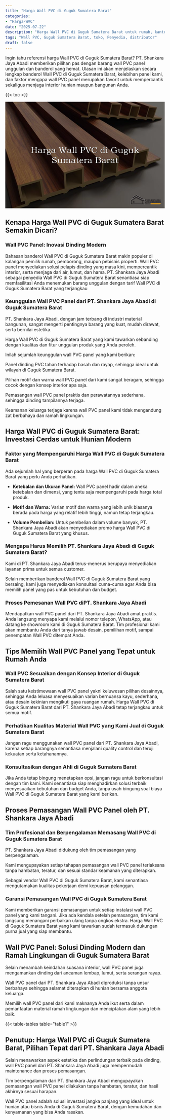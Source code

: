 ```yaml
---
title: "Harga Wall PVC di Guguk Sumatera Barat"
categories: 
- "Harga-WVC"
date: "2025-07-22"
description: "Harga Wall PVC di Guguk Sumatera Barat untuk rumah, kantor, serta gerai. Panel berkualitas, pilihan motif, pilihan warna menarik, beserta jasa penempatan oleh teknisi berpengalaman dan jaminan resmi!|Servis penjualan Wall PVC di Guguk Sumatera Barat bagi kebutuhan tempat tinggal, office, atau toko, dengan material unggulan dan pemasangan oleh tenaga ahli profesional dan kepastian resmi.|Pilihan Wall PVC di Guguk Sumatera Barat yang terbukti untuk tempat tinggal, perkantoran, dan ritel, bersama material berkualitas dan instalasi dikerjakan oleh teknisi profesional serta jaminan resmi.|Distribusi Wall PVC di Guguk Sumatera Barat untuk hunian, office, dan ritel, beserta panel berkualitas dan pemasangan ditangani oleh teknisi berpengalaman, lengkap dengan garansi resmi.}"
tags: "Wall PVC, Guguk Sumatera Barat, toko, Penyedia, distributor"
draft: false
---
```


Ingin tahu referensi harga Wall PVC di Guguk Sumatera Barat? PT. Shankara Jaya Abadi memberikan pilihan pas dengan barang wall PVC panel unggulan dan banderol yang hemat. Ulasan ini akan menjelaskan secara lengkap banderol Wall PVC di Guguk Sumatera Barat, kelebihan panel kami, dan faktor mengapa wall PVC panel merupakan favorit untuk mempercantik sekaligus menjaga interior hunian maupun bangunan Anda.

{{< toc >}}

![Harga Wall PVC di Guguk Sumatera Barat](/images/Harga-WVC/Harga-Wall-PVC-di-Guguk-Sumatera-Barat.png)


## Kenapa Harga Wall PVC di Guguk Sumatera Barat Semakin Dicari?

### Wall PVC Panel: Inovasi Dinding Modern

Bahasan banderol Wall PVC di Guguk Sumatera Barat makin populer di kalangan pemilik rumah, pemborong, maupun pebisnis properti. Wall PVC panel menyediakan solusi pelapis dinding yang masa kini, mempercantik interior, serta menjaga dari air, lumut, dan hama. PT. Shankara Jaya Abadi sebagai penyedia Wall PVC di Guguk Sumatera Barat senantiasa siap memfasilitasi Anda menemukan barang unggulan dengan tarif Wall PVC di Guguk Sumatera Barat yang terjangkau

### Keunggulan Wall PVC Panel dari PT. Shankara Jaya Abadi di Guguk Sumatera Barat

PT. Shankara Jaya Abadi, dengan jam terbang di industri material bangunan, sangat mengerti pentingnya barang yang kuat, mudah dirawat, serta bernilai estetika.

Harga Wall PVC di Guguk Sumatera Barat yang kami tawarkan sebanding dengan kualitas dan fitur unggulan produk yang Anda peroleh.

Inilah sejumlah keunggulan wall PVC panel yang kami berikan:

Panel dinding PVC tahan terhadap basah dan rayap, sehingga ideal untuk wilayah di Guguk Sumatera Barat.

Pilihan motif dan warna wall PVC panel dari kami sangat beragam, sehingga cocok dengan konsep interior apa saja.

Pemasangan wall PVC panel praktis dan perawatannya sederhana, sehingga dinding tampilannya terjaga.

Keamanan keluarga terjaga karena wall PVC panel kami tidak mengandung zat berbahaya dan ramah lingkungan.

## Harga Wall PVC di Guguk Sumatera Barat: Investasi Cerdas untuk Hunian Modern

### Faktor yang Mempengaruhi Harga Wall PVC di Guguk Sumatera Barat

Ada sejumlah hal yang berperan pada harga Wall PVC di Guguk Sumatera Barat yang perlu Anda perhatikan.

- **Ketebalan dan Ukuran Panel:** Wall PVC panel hadir dalam aneka ketebalan dan dimensi, yang tentu saja mempengaruhi pada harga total produk.

- **Motif dan Warna:** Varian motif dan warna yang lebih unik biasanya berada pada harga yang relatif lebih tinggi, namun tetap terjangkau.

- **Volume Pembelian:** Untuk pembelian dalam volume banyak, PT. Shankara Jaya Abadi akan menyediakan promo harga Wall PVC di Guguk Sumatera Barat yang khusus.

### Mengapa Harus Memilih PT. Shankara Jaya Abadi di Guguk Sumatera Barat?

Kami di PT. Shankara Jaya Abadi terus-menerus berupaya menyediakan layanan prima untuk semua customer.

Selain memberikan banderol Wall PVC di Guguk Sumatera Barat yang bersaing, kami juga menyediakan konsultasi cuma-cuma agar Anda bisa memilih panel yang pas untuk kebutuhan dan budget.

### Proses Pemesanan Wall PVC diPT. Shankara Jaya Abadi

Mendapatkan wall PVC panel dari PT. Shankara Jaya Abadi amat praktis. Anda langsung menyapa kami melalui nomor telepon, WhatsApp, atau datang ke showroom kami di Guguk Sumatera Barat. Tim profesional kami akan membantu Anda dari tanya jawab desain, pemilihan motif, sampai penempatan Wall PVC ditempat Anda.

## Tips Memilih Wall PVC Panel yang Tepat untuk Rumah Anda

### Wall PVC Sesuaikan dengan Konsep Interior di Guguk Sumatera Barat

Salah satu keistimewaan wall PVC panel yakni keluwesan pilihan desainnya, sehingga Anda leluasa menyesuaikan varian bernuansa kayu, sederhana, atau desain kekinian mengikuti gaya ruangan rumah. Harga Wall PVC di Guguk Sumatera Barat dari PT. Shankara Jaya Abadi tetap terjangkau untuk semua motif.

### Perhatikan Kualitas Material Wall PVC yang Kami Jual di Guguk Sumatera Barat

Jangan ragu menggunakan wall PVC panel dari PT. Shankara Jaya Abadi, karena setiap barangnya senantiasa menjalani quality control dan teruji kekuatan serta ketahanannya.

### Konsultasikan dengan Ahli di Guguk Sumatera Barat

Jika Anda tetap bingung menetapkan opsi, jangan ragu untuk berkonsultasi dengan tim kami. Kami senantiasa siap menghadirkan solusi terbaik menyesuaikan kebutuhan dan budget Anda, tanpa usah bingung soal biaya Wall PVC di Guguk Sumatera Barat yang kami berikan.

## Proses Pemasangan Wall PVC Panel oleh PT. Shankara Jaya Abadi

### Tim Profesional dan Berpengalaman Memasang Wall PVC di Guguk Sumatera Barat

PT. Shankara Jaya Abadi didukung oleh tim pemasangan yang berpengalaman.

Kami mengupayakan setiap tahapan pemasangan wall PVC panel terlaksana tanpa hambatan, teratur, dan sesuai standar keamanan yang diterapkan.

Sebagai vendor Wall PVC di Guguk Sumatera Barat, kami senantiasa mengutamakan kualitas pekerjaan demi kepuasan pelanggan.

### Garansi Pemasangan Wall PVC di Guguk Sumatera Barat

Kami memberikan garansi pemasangan untuk setiap instalasi wall PVC panel yang kami tangani. Jika ada kendala setelah pemasangan, tim kami langsung menangani perbaikan ulang tanpa ongkos ekstra. Harga Wall PVC di Guguk Sumatera Barat yang kami tawarkan sudah termasuk dukungan purna jual yang siap membantu.

## Wall PVC Panel: Solusi Dinding Modern dan Ramah Lingkungan di Guguk Sumatera Barat

Selain menambah keindahan suasana interior, wall PVC panel juga mengamankan dinding dari ancaman lembap, lumut, serta serangan rayap.

Wall PVC panel dari PT. Shankara Jaya Abadi diproduksi tanpa unsur berbahaya sehingga selamat diterapkan di hunian bersama anggota keluarga.

Memilih wall PVC panel dari kami maknanya Anda ikut serta dalam pemanfaatan material ramah lingkungan dan menciptakan alam yang lebih baik.

{{< table-tables table="table1" >}}

## Penutup: Harga Wall PVC di Guguk Sumatera Barat, Pilihan Tepat dari PT. Shankara Jaya Abadi

Selain menawarkan aspek estetika dan perlindungan terbaik pada dinding, wall PVC panel dari PT. Shankara Jaya Abadi juga mempermudah maintenance dan proses pemasangan.

Tim berpengalaman dari PT. Shankara Jaya Abadi mengupayakan pemasangan wall PVC panel dilakukan tanpa hambatan, teratur, dan hasil akhirnya sesuai harapan.

Wall PVC panel adalah solusi investasi jangka panjang yang ideal untuk hunian atau bisnis Anda di Guguk Sumatera Barat, dengan kemudahan dan kenyamanan yang bisa Anda rasakan.